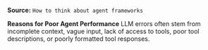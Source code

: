 **Source:** `How to think about agent frameworks`

**Reasons for Poor Agent Performance**
LLM errors often stem from incomplete context, vague input, lack of access to tools, poor tool descriptions, or poorly formatted tool responses.
